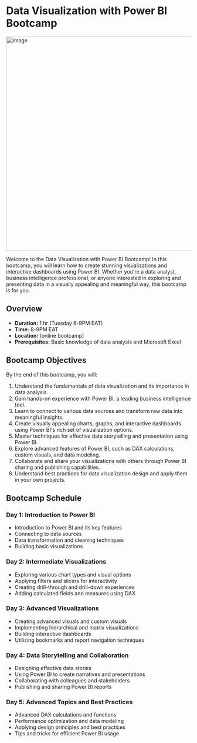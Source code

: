 # Data Visualization with Power BI Bootcamp
<img width="583" alt="image" src="https://github.com/VictorOwinoKe/Data-Vizualization-with-BI-Bootcamp-/assets/56676033/c04b84dc-b782-431a-bb17-9b7b797c8bb4">

Welcome to the Data Visualization with Power BI Bootcamp! In this bootcamp, you will learn how to create stunning visualizations and interactive dashboards using Power BI. Whether you're a data analyst, business intelligence professional, or anyone interested in exploring and presenting data in a visually appealing and meaningful way, this bootcamp is for you.

## Overview

- **Duration:** 1 hr (Tuesday 8-9PM EAT)
- **Time:** 8-9PM EAT
- **Location:** [online bootcamp]
- **Prerequisites:** Basic knowledge of data analysis and Microsoft Excel

## Bootcamp Objectives

By the end of this bootcamp, you will:

1. Understand the fundamentals of data visualization and its importance in data analysis.
2. Gain hands-on experience with Power BI, a leading business intelligence tool.
3. Learn to connect to various data sources and transform raw data into meaningful insights.
4. Create visually appealing charts, graphs, and interactive dashboards using Power BI's rich set of visualization options.
5. Master techniques for effective data storytelling and presentation using Power BI.
6. Explore advanced features of Power BI, such as DAX calculations, custom visuals, and data modeling.
7. Collaborate and share your visualizations with others through Power BI sharing and publishing capabilities.
8. Understand best practices for data visualization design and apply them in your own projects.

## Bootcamp Schedule

### Day 1: Introduction to Power BI

- Introduction to Power BI and its key features
- Connecting to data sources
- Data transformation and cleaning techniques
- Building basic visualizations

### Day 2: Intermediate Visualizations

- Exploring various chart types and visual options
- Applying filters and slicers for interactivity
- Creating drill-through and drill-down experiences
- Adding calculated fields and measures using DAX

### Day 3: Advanced Visualizations

- Creating advanced visuals and custom visuals
- Implementing hierarchical and matrix visualizations
- Building interactive dashboards
- Utilizing bookmarks and report navigation techniques

### Day 4: Data Storytelling and Collaboration

- Designing effective data stories
- Using Power BI to create narratives and presentations
- Collaborating with colleagues and stakeholders
- Publishing and sharing Power BI reports

### Day 5: Advanced Topics and Best Practices

- Advanced DAX calculations and functions
- Performance optimization and data modeling
- Applying design principles and best practices
- Tips and tricks for efficient Power BI usage


